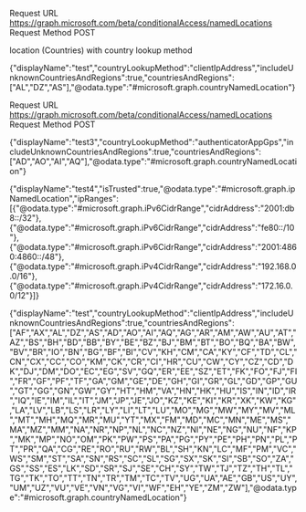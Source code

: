 Request URL
https://graph.microsoft.com/beta/conditionalAccess/namedLocations
Request Method
POST

location (Countries) with country lookup method

{"displayName":"test","countryLookupMethod":"clientIpAddress","includeUnknownCountriesAndRegions":true,"countriesAndRegions":["AL","DZ","AS"],"@odata.type":"#microsoft.graph.countryNamedLocation"}

Request URL
https://graph.microsoft.com/beta/conditionalAccess/namedLocations
Request Method
POST

{"displayName":"test3","countryLookupMethod":"authenticatorAppGps","includeUnknownCountriesAndRegions":true,"countriesAndRegions":["AD","AO","AI","AQ"],"@odata.type":"#microsoft.graph.countryNamedLocation"}


{"displayName":"test4","isTrusted":true,"@odata.type":"#microsoft.graph.ipNamedLocation","ipRanges":[{"@odata.type":"#microsoft.graph.iPv6CidrRange","cidrAddress":"2001:db8::/32"},{"@odata.type":"#microsoft.graph.iPv6CidrRange","cidrAddress":"fe80::/10"},{"@odata.type":"#microsoft.graph.iPv6CidrRange","cidrAddress":"2001:4860:4860::/48"},{"@odata.type":"#microsoft.graph.iPv4CidrRange","cidrAddress":"192.168.0.0/16"},{"@odata.type":"#microsoft.graph.iPv4CidrRange","cidrAddress":"172.16.0.0/12"}]}


{"displayName":"test","countryLookupMethod":"clientIpAddress","includeUnknownCountriesAndRegions":true,"countriesAndRegions":["AF","AX","AL","DZ","AS","AD","AO","AI","AQ","AG","AR","AM","AW","AU","AT","AZ","BS","BH","BD","BB","BY","BE","BZ","BJ","BM","BT","BO","BQ","BA","BW","BV","BR","IO","BN","BG","BF","BI","CV","KH","CM","CA","KY","CF","TD","CL","CN","CX","CC","CO","KM","CK","CR","CI","HR","CU","CW","CY","CZ","CD","DK","DJ","DM","DO","EC","EG","SV","GQ","ER","EE","SZ","ET","FK","FO","FJ","FI","FR","GF","PF","TF","GA","GM","GE","DE","GH","GI","GR","GL","GD","GP","GU","GT","GG","GN","GW","GY","HT","HM","VA","HN","HK","HU","IS","IN","ID","IR","IQ","IE","IM","IL","IT","JM","JP","JE","JO","KZ","KE","KI","KR","XK","KW","KG","LA","LV","LB","LS","LR","LY","LI","LT","LU","MO","MG","MW","MY","MV","ML","MT","MH","MQ","MR","MU","YT","MX","FM","MD","MC","MN","ME","MS","MA","MZ","MM","NA","NR","NP","NL","NC","NZ","NI","NE","NG","NU","NF","KP","MK","MP","NO","OM","PK","PW","PS","PA","PG","PY","PE","PH","PN","PL","PT","PR","QA","CG","RE","RO","RU","RW","BL","SH","KN","LC","MF","PM","VC","WS","SM","ST","SA","SN","RS","SC","SL","SG","SX","SK","SI","SB","SO","ZA","GS","SS","ES","LK","SD","SR","SJ","SE","CH","SY","TW","TJ","TZ","TH","TL","TG","TK","TO","TT","TN","TR","TM","TC","TV","UG","UA","AE","GB","US","UY","UM","UZ","VU","VE","VN","VG","VI","WF","EH","YE","ZM","ZW"],"@odata.type":"#microsoft.graph.countryNamedLocation"}